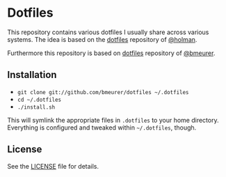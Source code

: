 # Dotfiles

This repository contains various dotfiles I usually share across various
systems. The idea is based on the [dotfiles](https://github.com/holman/dotfiles)
repository of [@holman](https://github.com/holman).

Furthermore this repository is based on [dotfiles](https://github.com/bmeurer/dotfiles)
repository of [@bmeurer](https://github.com/bmeurer).

## Installation

- `git clone git://github.com/bmeurer/dotfiles ~/.dotfiles`
- `cd ~/.dotfiles`
- `./install.sh`

This will symlink the appropriate files in `.dotfiles` to your home directory.
Everything is configured and tweaked within `~/.dotfiles`, though.

## License

See the [LICENSE](https://raw.github.com/cuhrhan/dotfiles/master/LICENSE) file
for details.
